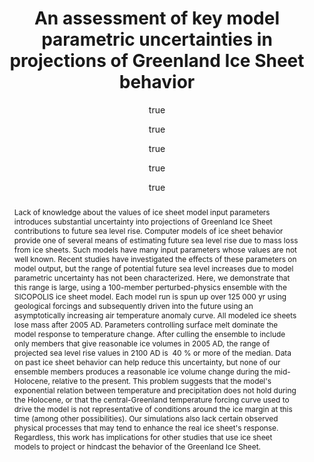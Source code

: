 ---
layout: single-bib-item
hidden: true
dup_sha1: "b58ee2d7cdd75f00b6fe45671f9b6f026d57f447"
attachments:
  -
    mimeType: "application/pdf"
    pub_id: "0b4c6546-8423-0c11-9047-aea32bc7c8b7"
    updated: "1455725567.01"
    web_url: "https://paperpile.com/shared/internal/download/bfaab8f3-e1b1-008e-8b3c-b55382ddb084"
    source_filename: "[article_pdf].pdf"
    article_pdf: "1"
    created: "1455725567.01"
    download_progress: "1"
    download_status: "finished"
    filename: "Applegate et al. 2012 - An assessment of key model parametric uncertainties in projections of Greenland Ice Sheet behavior.pdf"
    hasUpdates: "1"
    subfolders:
      - "All Papers/A"
    filesize: "2374132"
    gdrive_needs_sync: "0"
    owner: "42827BEAD59011E587B2D52D02D06A8F"
    pub_trashed: "0"
    _id: "54d3d87b-2b43-0007-a03d-d94e84c4c6fc"
    gdrive_id: "0BzNObtVOlCh_X2otQVpqdllYN0E"
    md5: "5f5b51b9817ada8e90bbfa592fd5bfbf"
duplicates:
abstract: "Lack of knowledge about the values of ice sheet model input parameters introduces substantial uncertainty into projections of Greenland Ice Sheet contributions to future sea level rise. Computer models of ice sheet behavior provide one of several means of estimating future sea level rise due to mass loss from ice sheets. Such models have many input parameters whose values are not well known. Recent studies have investigated the effects of these parameters on model output, but the range of potential future sea level increases due to model parametric uncertainty has not been characterized. Here, we demonstrate that this range is large, using a 100-member perturbed-physics ensemble with the SICOPOLIS ice sheet model. Each model run is spun up over 125 000 yr using geological forcings and subsequently driven into the future using an asymptotically increasing air temperature anomaly curve. All modeled ice sheets lose mass after 2005 AD. Parameters controlling surface melt dominate the model response to temperature change. After culling the ensemble to include only members that give reasonable ice volumes in 2005 AD, the range of projected sea level rise values in 2100 AD is  40 % or more of the median. Data on past ice sheet behavior can help reduce this uncertainty, but none of our ensemble members produces a reasonable ice volume change during the mid-Holocene, relative to the present. This problem suggests that the model's exponential relation between temperature and precipitation does not hold during the Holocene, or that the central-Greenland temperature forcing curve used to drive the model is not representative of conditions around the ice margin at this time (among other possibilities). Our simulations also lack certain observed physical processes that may tend to enhance the real ice sheet's response. Regardless, this work has implications for other studies that use ice sheet models to project or hindcast the behavior of the Greenland Ice Sheet."
labels:
  - "2443b26e-5c44-05a0-a0fa-da3957d5e4dd"
  - "82d47f9b-0587-0567-ad24-6e8bf7290a97"
  - "e7e8c3f6-366a-00bb-b993-44548806a711"
  - "e589e1f3-3708-005f-b5a2-1b034dc7ddc2"
citedByLink: "http://scholar.google.com/scholar?hl=en&lr=&num=30&cites=http://dx.doi.org/10.5194/tc-6-589-2012"
citekey: "Applegate2012-ah"
id_list:
  - "sha1:a78acd595553ab4ba1a55a46191fdc0572faed09"
  - "dup_sha1:b58ee2d7cdd75f00b6fe45671f9b6f026d57f447"
  - "doi:10.5194/tc-6-589-2012"
  - "url:http://dx.doi.org/10.5194/tc-6-589-2012"
  - "url:http://goo.gl/6n55O0"
  - "url:http://www.the-cryosphere.net/6/589/2012/"
  - "url:http://www.the-cryosphere.net/6/589/2012/tc-6-589-2012-supplement.zip"
  - "url:http://www.the-cryosphere.net/6/589/2012/tc-6-589-2012.pdf"
  - "original_id:5b42a4b1-366f-0439-87ce-046bba66c139"
autoCleaned: "1"
owner: "42827BEAD59011E587B2D52D02D06A8F"
autocompleted: "1"
foldersNamed:
imported: "1"
author:
  -
    initials: "PJ"
    _id: "7dbf8e75-a563-0812-bda7-e55792b915c3"
    last: "Applegate"
    formatted: "Applegate PJ"
    first: "P J"
  -
    initials: "N"
    _id: "2cfc7e57-6275-0691-87a9-a2dc26017f6e"
    last: "Kirchner"
    formatted: "Kirchner N"
    first: "N"
  -
    initials: "EJ"
    _id: "e5c06193-441a-03d6-8df5-11ca1201c3ed"
    last: "Stone"
    formatted: "Stone EJ"
    first: "E J"
  -
    initials: "K"
    _id: "b742b576-e3de-0033-be0b-cec502393f1e"
    last: "Keller"
    formatted: "Keller K"
    first: "K"
  -
    initials: "R"
    _id: "ef1d5c42-e3f2-0ec9-a2c3-e935db56fad1"
    last: "Greve"
    formatted: "Greve R"
    first: "R"
collection_timestamps:
subfolders:
  - "All Papers/A"
issue: "3"
trashed: "0"
folders:
updated: "1488227405.78"
published_date: "2012"
journal: "The Cryosphere"
labelsNamed:
  - "scrim_publications"
  - "Federal Support"
  - "clima_publications"
  - "pches_publications"
journalfull: "The Cryosphere"
volume: "6"
doi: "10.5194/tc-6-589-2012"
original_id: "5b42a4b1-366f-0439-87ce-046bba66c139"
authors: "Applegate, PJ, N Kirchner, EJ Stone, K Keller and R Greve"
journal_checked: "1"
pages: "589-606"
sha1: "a78acd595553ab4ba1a55a46191fdc0572faed09"
created: "1455725566.83"
url:
  - "http://goo.gl/6n55O0"
  - "http://www.the-cryosphere.net/6/589/2012/"
  - "http://www.the-cryosphere.net/6/589/2012/tc-6-589-2012.pdf"
  - "http://www.the-cryosphere.net/6/589/2012/tc-6-589-2012-supplement.zip"
  - "http://dx.doi.org/10.5194/tc-6-589-2012"
issn: "1994-0424"
pubtype: "PP_ARTICLE"
keywords: "Ice Sheets; Parametric Uncertainties"
published:
  month: "5"
  day: "30"
  year: "2012"
pdf_restricted: "0"
title: "An assessment of key model parametric uncertainties in projections of Greenland Ice Sheet behavior"
crawl_urls:
  - "http://dx.doi.org/10.5194/tc-6-589-2012"
  - "http://www.the-cryosphere.net/6/589/2012/"
incomplete: "0"
---